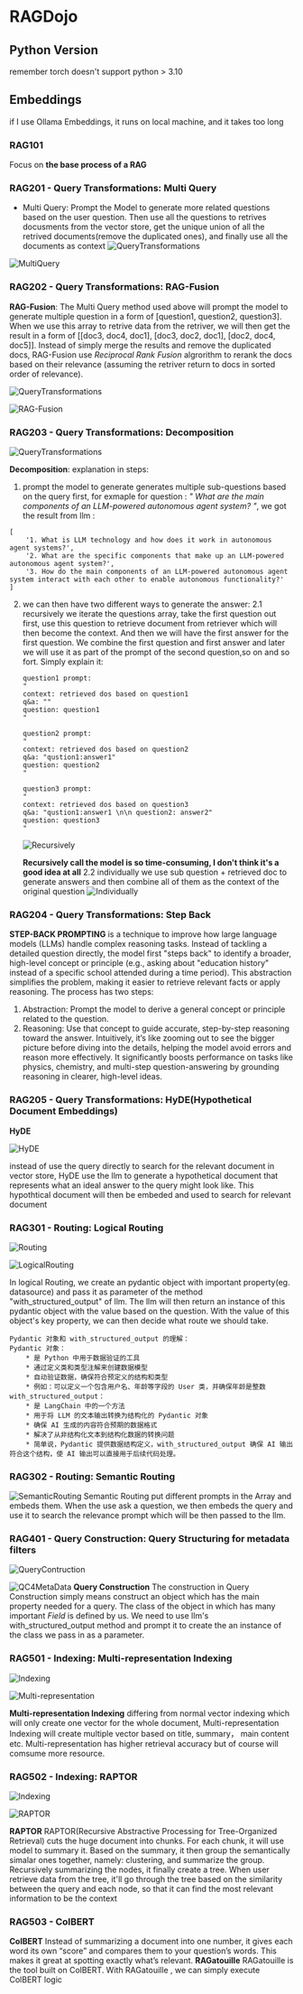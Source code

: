 # RAGDojo
## Python Version
remember torch doesn't support python > 3.10

## Embeddings
if I use Ollama Embeddings, it runs on local machine, and it takes too long

### RAG101
Focus on **the base process of a RAG**

### RAG201 - Query Transformations: Multi Query
* Multi Query: Prompt the Model to generate more related questions based on the user question. Then use all the questions to retrives docusments from the vector store, get the unique union of all the retrived documents(remove the duplicated ones), and finally use all the documents as context
![QueryTransformations](./imgs/QueryTransformations.png)

![MultiQuery](./imgs/MultiQuery.png)


### RAG202 - Query Transformations: RAG-Fusion
**RAG-Fusion**: The Multi Query method used above will prompt the model to generate multiple question in a form of [question1, question2, question3]. When we use this array to retrive data from the retriver, we will then get the result in a form of [[doc3, doc4, doc1], [doc3, doc2, doc1], [doc2, doc4, doc5]]. Instead of simply merge the results and remove the duplicated docs, RAG-Fusion use *Reciprocal Rank Fusion* algrorithm to rerank the docs based on their relevance (assuming the retriver return to docs in sorted order of relevance).

![QueryTransformations](./imgs/QueryTransformations.png)

![RAG-Fusion](./imgs/RAG-Fusion.png)


### RAG203 - Query Transformations: Decomposition

![QueryTransformations](./imgs/QueryTransformations.png)


**Decomposition**: 
explanation in steps:
1. prompt the model to generate generates multiple sub-questions based on the query first, for exmaple for question : *" What are the main components of an LLM-powered autonomous agent system? "*, we got the result from llm : 
```
[
    '1. What is LLM technology and how does it work in autonomous agent systems?',
    '2. What are the specific components that make up an LLM-powered autonomous agent system?',
    '3. How do the main components of an LLM-powered autonomous agent system interact with each other to enable autonomous functionality?'
]
```
2. we can then have two different ways to generate the answer:
    2.1 recursively
    we iterate the questions array, take the first question out first, use this question to retrieve document from retriever which will then become the context. And then we will have the first answer for the first question. We combine the first question and first answer and later we will use it as part of the prompt of the second question,so on and so fort. Simply explain it:
    ```
    question1 prompt: 
    "
    context: retrieved dos based on question1
    q&a: ""
    question: question1
    "
    
    question2 prompt:
    "
    context: retrieved dos based on question2
    q&a: "qustion1:answer1"
    question: question2
    "

    question3 prompt:
    "
    context: retrieved dos based on question3
    q&a: "qustion1:answer1 \n\n question2: answer2"
    question: question3
    "
    ```
    ![Recursively](./imgs/Decomposition-Recursively.png)

    **Recursively call the model is so time-consuming, I don't think it's a good idea at all**
    2.2 individually
    we use sub question + retrieved doc to generate answers and then combine all of them as the context of the original question
    ![Individually](./imgs/Decomposition-Individually.png)

### RAG204 - Query Transformations: Step Back 

**STEP-BACK PROMPTING** is a technique to improve how large language models (LLMs) handle complex reasoning tasks. Instead of tackling a detailed question directly, the model first "steps back" to identify a broader, high-level concept or principle (e.g., asking about "education history" instead of a specific school attended during a time period). This abstraction simplifies the problem, making it easier to retrieve relevant facts or apply reasoning. The process has two steps:

1. Abstraction: Prompt the model to derive a general concept or principle related to the question.
2. Reasoning: Use that concept to guide accurate, step-by-step reasoning toward the answer.
Intuitively, it’s like zooming out to see the bigger picture before diving into the details, helping the model avoid errors and reason more effectively. It significantly boosts performance on tasks like physics, chemistry, and multi-step question-answering by grounding reasoning in clearer, high-level ideas.

### RAG205 - Query Transformations: HyDE(Hypothetical Document Embeddings)
**HyDE**

![HyDE](./imgs/HyDE.png)

instead of use the query directly to search for the relevant document in vector store, HyDE use the llm to generate a hypothetical document that represents what an ideal answer to the query might look like. This hypothtical document will then be embeded and used to search for relevant document


### RAG301 - Routing: Logical Routing

![Routing](./imgs/Routing.png)

![LogicalRouting](./imgs/LogicalRouting.png)

In logical Routing, we create an pydantic object with important property(eg. datasource) and pass it as parameter of the method "with_structured_output" of llm. The llm will then return an instance of this pydantic object with the value based on the question. With the value of this object's key property, we can then decide what route we should take.
```
Pydantic 对象和 with_structured_output 的理解：
Pydantic 对象：
    * 是 Python 中用于数据验证的工具
    * 通过定义类和类型注解来创建数据模型
    * 自动验证数据，确保符合预定义的结构和类型
    * 例如：可以定义一个包含用户名、年龄等字段的 User 类，并确保年龄是整数
with_structured_output：
    * 是 LangChain 中的一个方法
    * 用于将 LLM 的文本输出转换为结构化的 Pydantic 对象
    * 确保 AI 生成的内容符合预期的数据格式
    * 解决了从非结构化文本到结构化数据的转换问题
    * 简单说，Pydantic 提供数据结构定义，with_structured_output 确保 AI 输出符合这个结构，使 AI 输出可以直接用于后续代码处理。
```

### RAG302 - Routing: Semantic Routing

![SemanticRouting](./imgs/SemanticRouting.png)
Semantic Routing put different prompts in the Array and embeds them. When the use ask a question, we then embeds the query and use it to search the relevance prompt which will be then passed to the llm.

### RAG401 - Query Construction: Query Structuring for metadata filters

![QueryContruction](./imgs/QueryConstruction.png)

![QC4MetaData](./imgs/QC4MetaData.png)
**Query Construction**
The construction in Query Construction simply means construct an object which has the main property needed for a query. The class of the object in which has many important *Field* is defined by us. We need to use llm's with_structured_output method and prompt it to create the an instance of the class we pass in as a parameter.

### RAG501 - Indexing: Multi-representation Indexing

![Indexing](./imgs/Indexing.png)

![Multi-representation](./imgs/Multi-Representation.png)

**Multi-representation Indexing**
differing from normal vector indexing which will only create one vector for the whole document, Multi-representation Indexing will create multiple vector based on title, summary， main content etc. Multi-representation has higher retrieval accuracy but of course will comsume more resource.

### RAG502 - Indexing: RAPTOR

![Indexing](./imgs/Indexing.png)

![RAPTOR](./imgs/RAPTOR.png)

**RAPTOR**
RAPTOR(Recursive Abstractive Processing for Tree-Organized Retrieval) cuts the huge document into chunks. For each chunk, it will use model to summary it. Based on the summary, it then group the semantically simalar ones together, namely: clustering, and summarize the group. Recursively summarizing the nodes, it finally create a tree. When user retrieve data from the tree, it'll go through the tree based on the similarity between the query and each node, so that it can find the most relevant information to be the context


### RAG503 - ColBERT
**ColBERT**
Instead of summarizing a document into one number, it gives each word its own “score” and compares them to your question’s words. This makes it great at spotting exactly what’s relevant.
**RAGatouille**
RAGatouille is the tool built on ColBERT. With RAGatouille , we can simply execute ColBERT logic